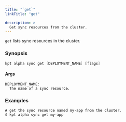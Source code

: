 ```yaml
---
title: "`get`"
linkTitle: "get"

description: >
  Get sync resources from the cluster.
---
```


<!--mdtogo:Short
    Get sync resources from the cluster.
-->

`get` lists sync resources in the cluster.

### Synopsis

<!--mdtogo:Long-->

```
kpt alpha sync get [DEPLOYMENT_NAME] [flags]
```

#### Args

```
DEPLOYMENT_NAME:
  The name of a sync resource.
```

<!--mdtogo-->

### Examples

<!--mdtogo:Examples-->

```shell
# get the sync resource named my-app from the cluster.
$ kpt alpha sync get my-app
```

<!--mdtogo-->